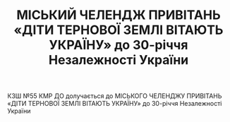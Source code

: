﻿---
title: МІСЬКИЙ ЧЕЛЕНДЖ ПРИВІТАНЬ «ДІТИ ТЕРНОВОЇ ЗЕМЛІ ВІТАЮТЬ УКРАЇНУ» до 30-річчя Незалежності України
---

КЗШ №55 КМР ДО долучається до МІСЬКОГО ЧЕЛЕНДЖУ ПРИВІТАНЬ «ДІТИ ТЕРНОВОЇ ЗЕМЛІ ВІТАЮТЬ УКРАЇНУ» до 30-річчя Незалежності України

<youtube id="O0GwR34d2U0" />
